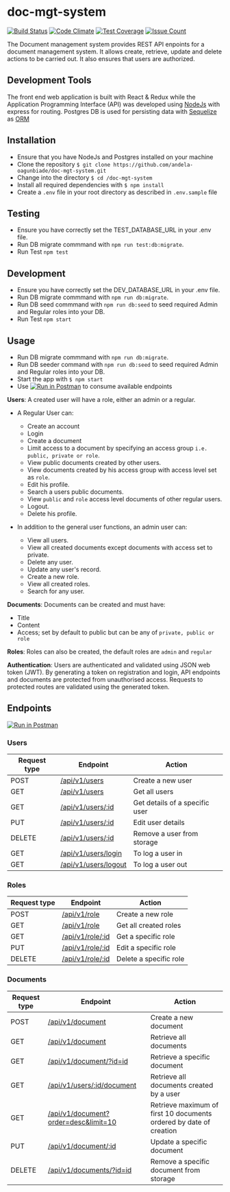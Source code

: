 # doc-mgt-system

[![Build Status](https://travis-ci.org/andela-oagunbiade/doc-mgt-system.svg?branch=master)](https://travis-ci.org/andela-oagunbiade/doc-mgt-system)
[![Code Climate](https://codeclimate.com/github/andela-oagunbiade/doc-mgt-system/badges/gpa.svg)](https://codeclimate.com/github/andela-oagunbiade/doc-mgt-system)
[![Test Coverage](https://codeclimate.com/github/andela-oagunbiade/doc-mgt-system/badges/coverage.svg)](https://codeclimate.com/github/andela-oagunbiade/doc-mgt-system/coverage)
[![Issue Count](https://codeclimate.com/github/andela-oagunbiade/doc-mgt-system/badges/issue_count.svg)](https://codeclimate.com/github/andela-oagunbiade/doc-mgt-system)

The Document management system provides REST API enpoints for a document management system. It allows create, retrieve, update and delete actions to be carried out.
It also ensures that users are authorized.

## Development Tools

The front end web application is built with React & Redux while the Application Programming Interface (API) was developed using [NodeJs](https://nodejs.org) with express for routing. Postgres DB is used for persisting data with [Sequelize](https://sequelizejs.org) as [ORM](https://en.wikipedia.org/wiki/Object-relational_mapping)

## Installation

- Ensure that you have NodeJs and Postgres installed on your machine
- Clone the repository `$ git clone https://github.com/andela-oagunbiade/doc-mgt-system.git`
- Change into the directory `$ cd /doc-mgt-system`
- Install all required dependencies with `$ npm install`
- Create a `.env` file in your root directory as described in `.env.sample` file

## Testing

- Ensure you have correctly set the TEST_DATABASE_URL in your .env file.
- Run DB migrate commmand with `npm run test:db:migrate`.
- Run Test `npm test`

## Development

- Ensure you have correctly set the DEV_DATABASE_URL in your .env file.
- Run DB migrate commmand with `npm run db:migrate`.
- Run DB seed commmand with `npm run db:seed` to seed required Admin and Regular roles into your DB.
- Run Test `npm start`

## Usage

- Run DB migrate commmand with `npm run db:migrate`.
- Run DB seeder command with `npm run db:seed` to seed required Admin and Regular roles into your DB.
- Start the app with `$ npm start`
- Use [![Run in Postman](https://run.pstmn.io/button.svg)](https://app.getpostman.com/run-collection/47242a54bdfc7d55498f) to consume available endpoints

**Users**:
A created user will have a role, either an admin or a regular.

- A Regular User can:
    - Create an account
    - Login
    - Create a document
    - Limit access to a document by specifying an access group `i.e. public, private or role`.
    - View public documents created by other users.
    - View documents created by his access group with access level set as `role`.
    - Edit his profile.
    - Search a users public documents.
    - View `public` and `role` access level documents of other regular users.
    - Logout.
    - Delete his profile.

- In addition to the general user functions, an admin user can:
    - View all users.
    - View all created documents except documents with access set to private.
    - Delete any user.
    - Update any user's record.
    - Create a new role.
    - View all created roles.
    - Search for any user.

**Documents**:
Documents can be created and must have:

- Title
- Content
- Access; set by default to public but can be any of `private, public or role`

**Roles**:
Roles can also be created, the default roles are `admin` and `regular`

**Authentication**:
Users are authenticated and validated using JSON web token (JWT).
By generating a token on registration and login, API endpoints and documents are protected from unauthorised access.
Requests to protected routes are validated using the generated token.

## Endpoints

[![Run in Postman](https://run.pstmn.io/button.svg)](https://app.getpostman.com/run-collection/47242a54bdfc7d55498f)

### Users

Request type | Endpoint | Action
------------ | -------- | ------
POST | [/api/v1/users](#create-users) | Create a new user
GET | [/api/v1/users](#get-users) | Get all users
GET | [/api/v1/users/:id](#get-a-user) | Get details of a specific user
PUT | [/api/v1/users/:id](#update-user) | Edit user details
DELETE | [/api/v1/users/:id](#delete-user) | Remove a user from storage
GET | [/api/v1/users/login](#login) | To log a user in
GET | [/api/v1/users/logout](#logout) | To log a user out

### Roles

Request type | Endpoint | Action
------------ | -------- | ------
POST | [/api/v1/role](#create-role) | Create a new role
GET | [/api/v1/role](#get-roles) | Get all created roles
GET | [/api/v1/role/:id](#get-a-role) | Get a specific role
PUT | [/api/v1/role/:id](#edit-a-role) | Edit a specific role
DELETE | [/api/v1/role/:id](#delete-a-role) | Delete a specific role

### Documents

Request type | Endpoint | Action
------------ | -------- | ------
POST | [/api/v1/document](#create-document) | Create a new document
GET | [/api/v1/document](#get-documents) | Retrieve all documents
GET | [/api/v1/document/?id=id](#get-a-document) | Retrieve a specific document
GET | [/api/v1/users/:id/document](#get-documents-by-user) | Retrieve all documents created by a user
GET | [/api/v1/document?order=desc&limit=10](#get-documents) | Retrieve maximum of first 10 documents ordered by date of creation
PUT | [/api/v1/document/:id](#update-document) | Update a specific document
DELETE | [/api/v1/documents/?id=id](#delete-document) | Remove a specific document from storage
